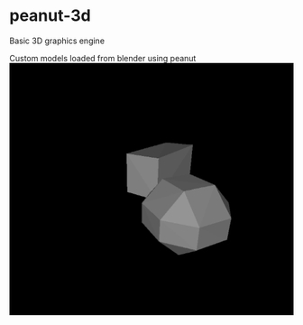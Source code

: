 # peanut-3d
Basic 3D graphics engine

Custom models loaded from blender using peanut
![Custom models loaded from blender using peanut](screenshot.png)
